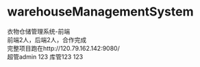 # warehouseManagementSystem
衣物仓储管理系统-前端  
前端2人，后端2人，合作完成  
完整项目跑在http://120.79.162.142:9080/  
超管admin 123 库管123 123
